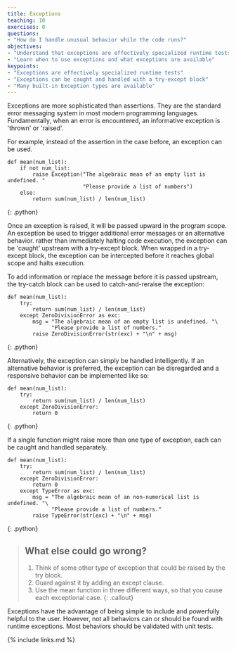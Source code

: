 ```yaml
---
title: Exceptions
teaching: 10
exercises: 0
questions:
- "How do I handle unusual behavior while the code runs?"
objectives:
- "Understand that exceptions are effectively specialized runtime tests"
- "Learn when to use exceptions and what exceptions are available"
keypoints:
- "Exceptions are effectively specialized runtime tests"
- "Exceptions can be caught and handled with a try-except block"
- "Many built-in Exception types are available"
---
```


Exceptions are more sophisticated than assertions. They are the standard error
messaging system in most modern programming languages.  Fundamentally, when an
error is encountered, an informative exception is 'thrown' or 'raised'.

For example, instead of the assertion in the case before, an exception can be
used.

~~~
def mean(num_list):
    if not num_list:
        raise Exception("The algebraic mean of an empty list is undefined. "
                        "Please provide a list of numbers")
    else:
        return sum(num_list) / len(num_list)
~~~
{: .python}

Once an exception is raised, it will be passed upward in the program scope.
An exception be used to trigger additional error messages or an alternative
behavior. rather than immediately halting code
execution, the exception can be 'caught' upstream with a try-except block.
When wrapped in a try-except block, the exception can be intercepted before it reaches
global scope and halts execution.

To add information or replace the message before it is passed upstream, the try-catch
block can be used to catch-and-reraise the exception:

~~~
def mean(num_list):
    try:
        return sum(num_list) / len(num_list)
    except ZeroDivisionError as exc:
        msg = "The algebraic mean of an empty list is undefined. "\
		      "Please provide a list of numbers."
        raise ZeroDivisionError(str(exc) + "\n" + msg)
~~~
{: .python}

Alternatively, the exception can simply be handled intelligently.
If an alternative behavior is preferred, the exception can be disregarded and a responsive behavior can be implemented like so:

~~~
def mean(num_list):
    try:
        return sum(num_list) / len(num_list)
    except ZeroDivisionError:
        return 0
~~~
{: .python}

If a single function might raise more than one type of exception, each can be
caught and handled separately.

~~~
def mean(num_list):
    try:
        return sum(num_list) / len(num_list)
    except ZeroDivisionError:
        return 0
    except TypeError as exc:
        msg = "The algebraic mean of an non-numerical list is undefined. "\
		      "Please provide a list of numbers."
        raise TypeError(str(exc) + "\n" + msg)
~~~
{: .python}

> ## What else could go wrong?
>
> 1. Think of some other type of exception that could be raised by the try
> block.
> 2. Guard against it by adding an except clause.
> 3. Use the mean function in three different ways, so that you cause each
> exceptional case.
{: .callout}

Exceptions have the advantage of being simple to include and powerfully helpful to the user.
However, not all behaviors can or should be found with runtime exceptions. Most behaviors should be validated with unit tests.


{% include links.md %}
